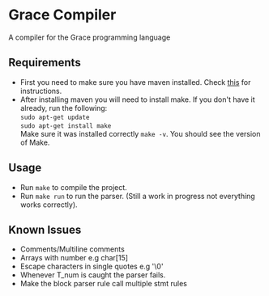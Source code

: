 # Grace Compiler
A compiler for the Grace programming language

## Requirements
- First you need to make sure you have maven installed. Check [this](https://maven.apache.org/install.html) for instructions.
- After installing maven you will need to install make. If you don't have it already, run the following:\
  `sudo apt-get update`\
  `sudo apt-get install make`\
  Make sure it was installed correctly `make -v`. You should see the version of Make.

## Usage
- Run `make` to compile the project.
- Run  `make run` to run the parser. (Still a work in progress not everything works correctly).

## Known Issues 
- Comments/Multiline comments
- Arrays with number e.g char[15]
- Escape characters in single quotes e.g '\0'
- Whenever T_num is caught the parser fails. 
- Make the block parser rule call multiple stmt rules